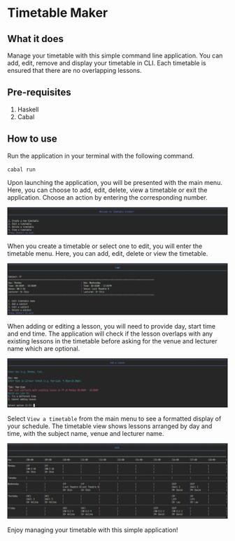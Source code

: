 # Timetable Maker

## What it does
Manage your timetable with this simple command line application. You can add, edit, remove and display your timetable in CLI. Each timetable is ensured that there are no overlapping lessons.

## Pre-requisites
1. Haskell
2. Cabal

## How to use
Run the application in your terminal with the following command.

```
cabal run
```

Upon launching the application, you will be presented with the main menu. Here, you can choose to add, edit, delete, view a timetable or exit the application. Choose an action by entering the corresponding number.

![Timetable menu](./assets/Main%20menu.png)

When you create a timetable or select one to edit, you will enter the timetable menu. Here, you can add, edit, delete or view the timetable.

![Timetable menu](./assets/Timetable%20menu.png)

When adding or editing a lesson, you will need to provide day, start time and end time. The application will check if the lesson overlaps with any existing lessons in the timetable before asking for the venue and lecturer name which are optional.

![Add lesson](./assets/Add%20lesson.png)

Select ```View a timetable``` from the main menu to see a formatted display of your schedule. The timetable view shows lessons arranged by day and time, with the subject name, venue and lecturer name.

![Display timetable](./assets/Display%20timetable.png)

Enjoy managing your timetable with this simple application!

